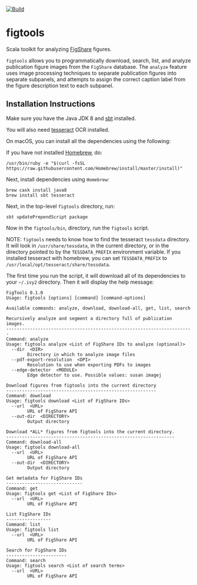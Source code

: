 
[![Build](https://travis-ci.org/INCATools/figtools.svg?branch=master)](https://travis-ci.org/INCATools/figtools?branch=master)

# figtools

Scala toolkit for analyzing [FigShare](https://figshare.com/) figures.

`figtools` allows you to programmatically download, search, list, and analyze
publication figure images from the `FigShare` database. The `analyze` feature
uses image processing techniques to separate publication figures into
separate subpanels, and attempts to assign the correct caption label from the
figure description text to each subpanel.

## Installation Instructions

Make sure you have the Java JDK 8 and [sbt](https://www.scala-sbt.org/) installed.

You will also need [tesseract](https://github.com/tesseract-ocr/tesseract) 
OCR installed.

On macOS, you can install all the dependencies using the following:

If you have not installed [Homebrew](https://brew.sh/), do:

```
/usr/bin/ruby -e "$(curl -fsSL https://raw.githubusercontent.com/Homebrew/install/master/install)"
```

Next, install dependencies using `Homebrew`:

```
brew cask install java8
brew install sbt tesseract
```

Next, in the top-level `figtools` directory, run:

```
sbt updatePrependScript package
```

Now in the `figtools/bin`, directory, run the `figtools` script.

NOTE: `figtools` needs to know how to find the tesseract `tessdata` directory.
It will look in `/usr/share/tessdata`, in the current directory, or
in the directory pointed to by the `TESSDATA_PREFIX` environment variable.
If you installed tesseract with homebrew, you can set `TESSDATA_PREFIX` to
`/usr/local/opt/tesseract/share/tessdata`.

The first time you run the script, it will download all of its dependencies to
your `~/.ivy2` directory. Then it will display the help message:

```
FigTools 0.1.0
Usage: figtools [options] [command] [command-options]

Available commands: analyze, download, download-all, get, list, search

Recursively analyze and segment a directory full of publication images.
-----------------------------------------------------------------------
Command: analyze
Usage: figtools analyze <List of FigShare IDs to analyze (optional)>
  --dir  <DIR>
        Directory in which to analyze image files
  --pdf-export-resolution  <DPI>
        Resolution to use when exporting PDFs to images
  --edge-detector  <MODULE>
        Edge detector to use. Possible values: susan imagej

Download figures from figtools into the current directory
---------------------------------------------------------
Command: download
Usage: figtools download <List of FigShare IDs>
  --url  <URL>
        URL of FigShare API
  --out-dir  <DIRECTORY>
        Output directory

Download *ALL* figures from figtools into the current directory.
----------------------------------------------------------------
Command: download-all
Usage: figtools download-all
  --url  <URL>
        URL of FigShare API
  --out-dir  <DIRECTORY>
        Output directory

Get metadata for FigShare IDs
-----------------------------
Command: get
Usage: figtools get <List of FigShare IDs>
  --url  <URL>
        URL of FigShare API

List FigShare IDs
-----------------
Command: list
Usage: figtools list
  --url  <URL>
        URL of FigShare API

Search for FigShare IDs
-----------------------
Command: search
Usage: figtools search <List of search terms>
  --url  <URL>
        URL of FigShare API
```
